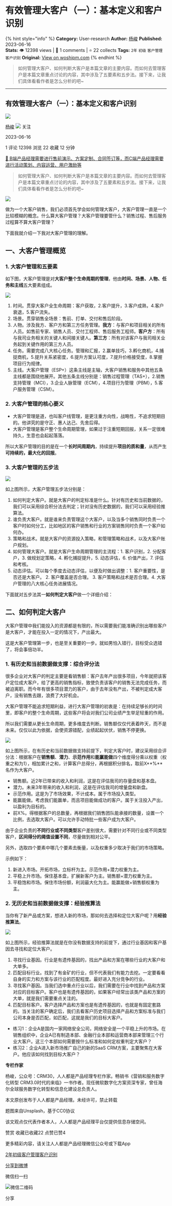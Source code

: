 # 有效管理大客户（一）：基本定义和客户识别
{% hint style="info" %}
**Category:** User-research
**Author:** [杨峻](https://www.woshipm.com/u/1101956)
**Published:** 2023-06-16  
**Stats:** 👁️ 12398 views | 💬 1 comments | ⭐ 22 collects
**Tags:** `2年` `初级` `客户管理` `客户识别`
**Original:** [View on woshipm.com](https://www.woshipm.com/user-research/5849029.html)
{% endhint %}
> 如何管理大客户、如何判断大客户是本篇文章的主要内容。而如何去管理客户是本篇文章重点讨论的内容，其中涉及了五要素和五步法。接下来，让我们具体看看作者是怎么分析的吧~

---

## 有效管理大客户（一）：基本定义和客户识别

[![](https://image.woshipm.com/wp-files/2020/06/Rj83SAlkOYk2elvFFz9P.jpg!/both/72x72)](https://www.woshipm.com/u/1101956)

[杨峻](https://www.woshipm.com/u/1101956) ![](https://static.woshipm.com/tag/1121_1@2x.png) 关注

2023-06-16

1 评论 12398 浏览 22 收藏 12 分钟

[🔗 B端产品经理需要进行售前演示、方案定制、合同签订等，而C端产品经理需要进行活动策划、内容运营、用户激励等](https://ke.qidianla.com/courses/bcpm)

> 如何管理大客户、如何判断大客户是本篇文章的主要内容。而如何去管理客户是本篇文章重点讨论的内容，其中涉及了五要素和五步法。接下来，让我们具体看看作者是怎么分析的吧~

![](https://image.woshipm.com/2023/04/13/b1b6c5ba-d9ee-11ed-a8b0-00163e0b5ff3.jpg)

做为一个大客户销售，我们必须首先学会如何管理大客户，大客户管理一直是一个比较模糊的概念。什么算大客户管理？大客户管理要管什么？销售过程、售后服务过程算不算大客户管理？

下面我就介绍一下我对大客户管理的理解。

## 一、大客户管理概览

### 1\. 大客户管理和五要素

如下图，大客户管理是对**大客户整个生命周期的管理**，他由**时间、场景、人物、任务和主线**五大要素组成。

![](https://image.woshipm.com/2023/06/16/87034d10-0c03-11ee-a434-00163e0b5ff3.jpg)

1.  时间。贯穿大客户全生命周期：客户获取，2.客户提升，3.客户成熟，4.客户衰退，5.客户流失。
2.  场景。贯穿销售全场景：售前、打单、交付和售后阶段。
3.  人物。涉及我方、客户方和第三方任务管理。**我方**：与客户和项目相关的所有人员。如售前专家、销售人员、交付工程师、售后服务工程师。**客户方**：所有与我司业务相关的关键人和间接关键人。**第三方**：所有对该客户与我司相关业务起到关键作用的第三方人员。
4.  任务。需要完成八大核心任务。管理和汇报，2.赢单技巧，3.孵化商机，4.捕捉商机，5.提升关系紧密度，6.提升方案认可度，7.提升价格接受度，8.掌握项目行为规律。
5.  主线。大客户管理（ESP+）这条主线是主轴，大客户销售和服务中其他五条主线都是围绕他展开。其他五条主线分别是：销售过程管理（TAS+），2.销售支持管理（MCI），3.企业人脉管理（ECM），4.项目行为管理（PBM），5.客户服务管理（CSM）。

### 2\. 大客户管理的核心要义

*   大客户管理是道，也叫客户线管理，是更注重方向性，战略性，不追求短期目的。他讲究的是守正、惠人达己、先舍后得。
*   大客户管理是客户整个生命周期管理，如果过于注重短期回报，关系一定很难持久，生意也会起起落落。

所以大客户管理的目的是在一个**长时间周期内**，持续提升**项目的质和量**，从而产生**可持续的，最大化的回报**。

### 3\. 大客户管理的五步法

![](https://image.woshipm.com/2023/06/16/a75ea73a-0c03-11ee-b17c-00163e0b5ff3.jpg)

如上图所示，大客户管理五步法分别是：

1.  如何判定大客户。就是大客户的判定标准是什么。针对有历史和当前数据的，我们可以采用综合积分法去判定；针对没有历史数据的，我们可以采用经验推算法。
2.  谁负责大客户。就是谁来负责管理这个大客户，以及当多个销售同时负责一个客户时如何分工，比如地区的客户销售和行业的方案销售同时负责一个客户如何办。
3.  策略和战术。就是大客户的资源投入策略，和管理策略和战术，以及大客户账户规划。
4.  如何管理大客户。就是大客户生命周期管理的主流程：1. 客户识别，2. 分配客户，3. 做规划定策略，4. 孵化捕捉提升，5. 动态评估，6. 价值产出，7. 评估和考核。
5.  动态评估。可以每个季度去动态评估，以便及时做出调整：1. 客户重要性，是否还是大客户。 2. 客户覆盖是否合理。 3. 客户策略和战术是否合理。4. 大客户管理的八大核心任务进展情况。

下面就对五步法其一**如何判定大客户**做一个详细介绍：

## 二、如何判定大客户

大客户管理中我们能投入的资源都是有限的，所以需要我们能准确识别出哪些客户是大客户，才能在投入一定的情况下，产出最大。

这是大客户管理第一步，也是至关重要的一步。就如男怕入错行，目标受众选错了，将会事倍功半。

### 1\. 有历史和当前数据做支撑：综合评分法

很多企业对大客户的判定主要是看销售额：客户去年产出很多项目，今年就把该客户定位成大客户，给了更高的销售指标，致使负责该客户的销售无法完成任务，而被迫离职。而今年有很多项目潜力的客户，由于去年没有产出，不被判定成大客户，没有销售去跟，浪费了大好机会。

大客户管理不能追求短期利益，进行大客户管理的初衷是：在持续足够长的时间里，即客户的整个生命周期，这些客户将会对我们公司业绩产生举足轻重的作用。

所以我们需要从更长生命周期，更多维度去判断。销售额仅仅代表着昨天，而不是未来。仅仅以此为依据，会使资源错配，业绩起起伏伏，销售不停更换。

![](https://image.woshipm.com/2023/06/16/b0be3a66-0c03-11ee-b17c-00163e0b5ff3.jpg)

如上图所示，在有历史和当前数据做支持前提下，判定大客户时，建议采用综合评分法：根据客户在**销售额**、**潜力**、**示范作用**和**能赢能做**四个维度得分乘以权重（权重之和为1），相加累计之和，计算客户总得分，再根据积分排名，取前X**%**名作为大客户。

*   销售额。近2年已带来的收入和利润，这是在评估我司的存量盘和基本盘。
*   潜力。未来3年带来的收入和利润，这是在评估我司的增量盘和新盘。
*   示范作用。这是为了市场效果，不计成本。属于市场投入类型。
*   能赢能做。考虑我们能赢单，而且项目能做成功的客户。属于关注投入产出，以盈利为目标的。
*   前X%。得根据客户的总数量，再根据我们销售团队能承接的数量，设置一个比例，去选取大客户。可以允许手动特批一些客户成为大客户。

由于企业负责的**不同行业或不同类型**客户差别很大，需要针对不同行业或不同类型客户，**区间得分的阈值设置不同**，尽量做到相对公平。

另外，选取四个要素中哪几个要素去衡量，以及权重多少取决于我们的市场策略。

示例如下：

1.  新进入市场。开拓市场，立标杆为主。示范作用+潜力权重为主。
2.  平稳上升市场。保住基本盘，扩展新客户为主。销售额+潜力权重为主。
3.  平稳饱和市场。保住市场份额，利润最大化为主。能赢能做+销售额权重为主。

### 2\. 无历史和当前数据做支撑：经验推算法

当你有了新产品或方案，想进入新的市场，那如何去选择和定位大客户呢？用**经验推算法**。

![](https://image.woshipm.com/2023/06/16/bee03f54-0c03-11ee-969f-00163e0b5ff3.jpg)

如上图所示，经验推算法就是在你没有数据支持的前提下，通过行业基因和客户基因去寻找和定位大客户。

1.  寻找行业基因。行业是有遗传基因的，找出产品和方案在哪些行业的大客户和大单多。
2.  匹配目标行业。找到了有金矿的行业，但不代表我们有能力去挖。一定要看看自身的实力和方案与该行业的匹配程度。最好进入充分竞争的行业。
3.  寻找客户基因。当我们选中重点行业以后，我们需要在行业中找到产品和方案对应的目标客户。客户也是有遗传基因的，如果客户经常出该类产品和方案的大单，就是我们需要重点关注的。
4.  匹配目标客户。客户选择产品和方案也是有遗传基因的，也就是有固定套路的。当关注的客户确定后，我们去看客户历史项目选择产品和方案标准与我们公司本身是否匹配，如匹配，这就是我们的目标大客户。

*   练习1：企业A是国内一家网络安全公司，网络安全是一个平稳上升的市场。在销售组织中，企业A已有制造本部、金融行业本部和运营商本部来管理三个行业大客户。这三个本部如何需要按什么标准和如何定权重判定大客户？
*   练习2：企业A进入新市场推广自己的新的SaaS CRM方案，主要聚焦在大客户。他应该如何找到目标大客户？

**专栏作家**

杨峻，公众号：CRM30，人人都是产品经理专栏作家。畅销书《营销和服务数字化转型 CRM3.0时代的来临》一书作者。现任微软数字化方案资深专家，曾任海尔全球服务数字化转型和信息化建设总负责人。

本文原创发布于人人都是产品经理。未经许可，禁止转载

题图来自Unsplash，基于CC0协议

该文观点仅代表作者本人，人人都是产品经理平台仅提供信息存储空间。

赞赏 收藏已收藏22 点赞已赞4

更多精彩内容，请关注人人都是产品经理微信公众号或下载App

[2年](https://www.woshipm.com/tag/2%e5%b9%b4)[初级](https://www.woshipm.com/tag/%e5%88%9d%e7%ba%a7)[客户管理](https://www.woshipm.com/tag/%e5%ae%a2%e6%88%b7%e7%ae%a1%e7%90%86)[客户识别](https://www.woshipm.com/tag/%e5%ae%a2%e6%88%b7%e8%af%86%e5%88%ab)

[分享到微博](https://service.weibo.com/share/share.php?appkey=2775287854&title=有效管理大客户（一）：基本定义和客户识别&url=https://www.woshipm.com/user-research/5849029.html&pic=https://image.woshipm.com/2023/04/13/b1b6c5ba-d9ee-11ed-a8b0-00163e0b5ff3.jpg)

微信扫一扫

![微信二维码](https://api.pwmqr.com/qrcode/create/?url=https://www.woshipm.com/user-research/5849029.html)

分享